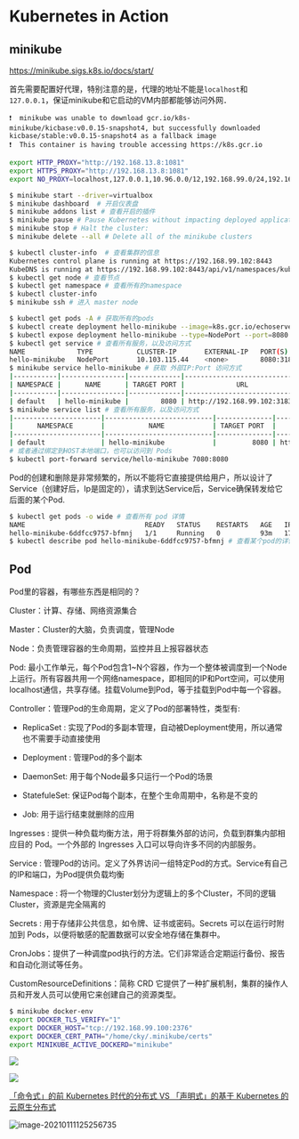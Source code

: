 # Kubernetes in Action

## minikube

https://minikube.sigs.k8s.io/docs/start/

首先需要配置好代理，特别注意的是，代理的地址不能是`localhost`和`127.0.0.1`，保证minikube和它启动的VM内部都能够访问外网．

```
❗  minikube was unable to download gcr.io/k8s-minikube/kicbase:v0.0.15-snapshot4, but successfully downloaded kicbase/stable:v0.0.15-snapshot4 as a fallback image
❗  This container is having trouble accessing https://k8s.gcr.io
```



```bash
export HTTP_PROXY="http://192.168.13.8:1081"
export HTTPS_PROXY="http://192.168.13.8:1081"
export NO_PROXY=localhost,127.0.0.1,10.96.0.0/12,192.168.99.0/24,192.168.39.0/24
```



```bash
$ minikube start --driver=virtualbox
$ minikube dashboard  # 开启仪表盘
$ minikube addons list # 查看开启的插件
$ minikube pause # Pause Kubernetes without impacting deployed applications
$ minikube stop # Halt the cluster:
$ minikube delete --all # Delete all of the minikube clusters

$ kubectl cluster-info  # 查看集群的信息                                     
Kubernetes control plane is running at https://192.168.99.102:8443
KubeDNS is running at https://192.168.99.102:8443/api/v1/namespaces/kube-system/services/kube-dns:dns/proxy
$ kubectl get node # 查看节点
$ kubectl get namespace # 查看所有的namespace
$ kubectl cluster-info 
$ minikube ssh # 进入 master node
```



```bash
$ kubectl get pods -A # 获取所有的pods
$ kubectl create deployment hello-minikube --image=k8s.gcr.io/echoserver:1.4 # 部署一个pod
$ kubectl expose deployment hello-minikube --type=NodePort --port=8080 # 暴露到外部
$ kubectl get service # 查看所有服务，以及访问方式
NAME             TYPE           CLUSTER-IP       EXTERNAL-IP   PORT(S)          AGE
hello-minikube   NodePort       10.103.115.44    <none>        8080:31837/TCP   69m
$ minikube service hello-minikube # 获取 外部IP:Port 访问方式
|-----------|----------------|-------------|-----------------------------|
| NAMESPACE |      NAME      | TARGET PORT |             URL             |
|-----------|----------------|-------------|-----------------------------|
| default   | hello-minikube |        8080 | http://192.168.99.102:31837 |
$ minikube service list # 查看所有服务，以及访问方式
|----------------------|---------------------------|--------------|-----------------------------|
|      NAMESPACE       |           NAME            | TARGET PORT  |             URL             |
|----------------------|---------------------------|--------------|-----------------------------|
| default              | hello-minikube            |         8080 | http://192.168.99.102:31837 |
# 或者通过绑定到HOST本地端口，也可以访问到 Pods
$ kubectl port-forward service/hello-minikube 7080:8080 
```

Pod的创建和删除是非常频繁的，所以不能将它直接提供给用户，所以设计了Service（创建好后，Ip是固定的），请求到达Service后，Service确保转发给它后面的某个Pod.

```bash
$ kubectl get pods -o wide # 查看所有 pod 详情
NAME                              READY   STATUS    RESTARTS   AGE   IP           NODE       NOMINATED NODE   READINESS GATES
hello-minikube-6ddfcc9757-bfmnj   1/1     Running   0          93m   172.17.0.5   minikube   <none>           <none>
$ kubectl describe pod hello-minikube-6ddfcc9757-bfmnj # 查看某个pod的详情
```

## Pod

Pod里的容器，有哪些东西是相同的？



Cluster：计算、存储、网络资源集合

Master：Cluster的大脑，负责调度，管理Node

Node：负责管理容器的生命周期，监控并且上报容器状态

Pod: 最小工作单元，每个Pod包含1~N个容器，作为一个整体被调度到一个Node上运行。所有容器共用一个网络namespace，即相同的IP和Port空间，可以使用localhost通信，共享存储。挂载Volume到Pod，等于挂载到Pod中每一个容器。

Controller：管理Pod的生命周期，定义了Pod的部署特性，类型有:

- ReplicaSet : 实现了Pod的多副本管理，自动被Deployment使用，所以通常也不需要手动直接使用

- Deployment : 管理Pod的多个副本
- DaemonSet: 用于每个Node最多只运行一个Pod的场景
- StatefuleSet: 保证Pod每个副本，在整个生命周期中，名称是不变的
- Job: 用于运行结束就删除的应用


Ingresses : 提供一种负载均衡方法，用于将群集外部的访问，负载到群集内部相应目的 Pod。一个外部的 Ingresses 入口可以导向许多不同的内部服务。

Service : 管理Pod的访问。定义了外界访问一组特定Pod的方式。Service有自己的IP和端口，为Pod提供负载均衡

Namespace : 将一个物理的Cluster划分为逻辑上的多个Cluster，不同的逻辑Cluster，资源是完全隔离的

Secrets : 用于存储非公共信息，如令牌、证书或密码。Secrets 可以在运行时附加到 Pods，以便将敏感的配置数据可以安全地存储在集群中。

CronJobs：提供了一种调度pod执行的方法。它们非常适合定期运行备份、报告和自动化测试等任务。

CustomResourceDefinitions：简称 CRD 它提供了一种扩展机制，集群的操作人员和开发人员可以使用它来创建自己的资源类型。

```bash
$ minikube docker-env
export DOCKER_TLS_VERIFY="1"
export DOCKER_HOST="tcp://192.168.99.100:2376"
export DOCKER_CERT_PATH="/home/cky/.minikube/certs"
export MINIKUBE_ACTIVE_DOCKERD="minikube"
```



![](https://img.codekissyoung.com/2021/01/08/8b15efec8824c13d07f0629380fb701e.png)

![](https://img.codekissyoung.com/2021/01/10/5790a9ee7f4d349e40aa5e164abe6184.png)



[「命令式」的前 Kubernetes 时代的分布式 VS 「声明式」的基于 Kubernetes 的云原生分布式](https://www.yuque.com/office/yuque/0/2020/xlsx/788484/1605013794417-32876a80-a758-4a0d-b5c0-253a364ae4f8.xlsx?from=https%3A%2F%2Fwww.yuque.com%2Fpolaris-docs%2Fcontainer%2Fk8s-basic-overview)



![image-20210111125256735](https://img.codekissyoung.com/2021/01/11/23e1f889f725b7383441e1b1b60195e9.png)







